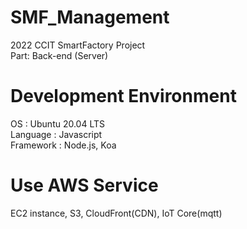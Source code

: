 # SMF_Management
2022 CCIT SmartFactory Project <br>
Part: Back-end (Server)

# Development Environment
OS : Ubuntu 20.04 LTS <br>
Language : Javascript <br>
Framework : Node.js, Koa

# Use AWS Service
EC2 instance, S3, CloudFront(CDN), IoT Core(mqtt)